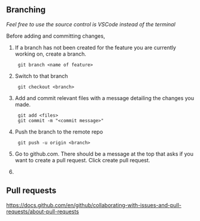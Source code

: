 ## Branching
*Feel free to use the source control is VSCode instead of the terminal*

Before adding and committing changes,
1. If a branch has not been created for the feature you are currently working on, create a branch.
    
        git branch <name of feature> 

2. Switch to that branch
   
        git checkout <branch>

3. Add and commit relevant files with a message detailing the changes you made.

        git add <files>
        git commit -m "<commit message>"

4. Push the branch to the remote repo

        git push -u origin <branch>

5. Go to github.com. There should be a message at the top that asks if you want to create a pull request. Click create pull request.
6. 

## Pull requests
https://docs.github.com/en/github/collaborating-with-issues-and-pull-requests/about-pull-requests